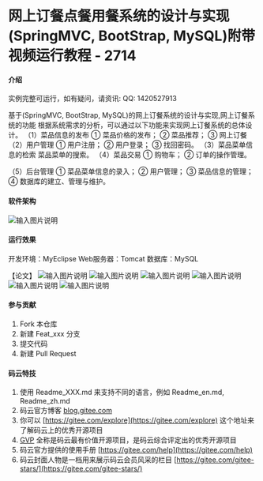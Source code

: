 # 网上订餐点餐用餐系统的设计与实现(SpringMVC, BootStrap, MySQL)附带视频运行教程 - 2714

#### 介绍
实例完整可运行，如有疑问，请资讯: QQ: 1420527913

基于(SpringMVC, BootStrap, MySQL)的网上订餐系统的设计与实现,网上订餐系统的功能
根据系统需求的分析，可以通过以下功能来实现网上订餐系统的总体设计。
（1）菜品信息的发布
① 菜品价格的发布；
② 菜品推荐；
③ 网上订餐
（2）用户管理
① 用户注册；
② 用户登录；
③ 找回密码。
（3）菜品菜单信息的检索
菜品菜单的搜索。
（4）菜品交易
① 购物车；
② 订单的操作管理。


（5）后台管理
① 菜品菜单信息的录入；
② 用户管理；
③ 菜品信息的管理；
④ 数据库的建立、管理与维护。

#### 软件架构
![输入图片说明](https://images.gitee.com/uploads/images/2020/0131/111228_d9ceb30a_420766.png "屏幕截图.png")

#### 运行效果
开发环境：MyEclipse
Web服务器：Tomcat
数据库：MySQL

【论文】
![输入图片说明](https://images.gitee.com/uploads/images/2020/0131/111253_0df389fc_420766.png "屏幕截图.png")
![输入图片说明](https://images.gitee.com/uploads/images/2020/0131/111305_eba3697d_420766.png "屏幕截图.png")
![输入图片说明](https://images.gitee.com/uploads/images/2020/0131/111315_b395daa5_420766.png "屏幕截图.png")
![输入图片说明](https://images.gitee.com/uploads/images/2020/0131/111324_e18912a5_420766.png "屏幕截图.png")
![输入图片说明](https://images.gitee.com/uploads/images/2020/0131/111335_5a98bc80_420766.png "屏幕截图.png")
![输入图片说明](https://images.gitee.com/uploads/images/2020/0131/111347_48e3bc4f_420766.png "屏幕截图.png")
#### 参与贡献

1.  Fork 本仓库
2.  新建 Feat_xxx 分支
3.  提交代码
4.  新建 Pull Request


#### 码云特技

1.  使用 Readme\_XXX.md 来支持不同的语言，例如 Readme\_en.md, Readme\_zh.md
2.  码云官方博客 [blog.gitee.com](https://blog.gitee.com)
3.  你可以 [https://gitee.com/explore](https://gitee.com/explore) 这个地址来了解码云上的优秀开源项目
4.  [GVP](https://gitee.com/gvp) 全称是码云最有价值开源项目，是码云综合评定出的优秀开源项目
5.  码云官方提供的使用手册 [https://gitee.com/help](https://gitee.com/help)
6.  码云封面人物是一档用来展示码云会员风采的栏目 [https://gitee.com/gitee-stars/](https://gitee.com/gitee-stars/)
